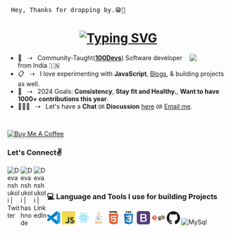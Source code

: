 <pre> Hey, Thanks for dropping by.😁👋</pre>

<h1 align="center">
  <a href="https://git.io/typing-svg"><img src="https://readme-typing-svg.herokuapp.com?font=Open+Sans&size=30&pause=1000&width=435&lines=Nice!+To+Meet+You+All~" alt="Typing SVG" /></a>
  </h1>
  
  <img align="right" width="90px" src="https://media.giphy.com/media/zJ3V6Ot51H8Y0/giphy.gif"> 
  
  - 🔭 &nbsp; ⇢  &nbsp; Community-Taught(**[100Devs](https://leonnoel.com/100devs/)**) Software developer from India 🇮🇳
- 📋 &nbsp; ⇢  &nbsp;  I love experimenting with **JavaScript**, [Blogs](https://hashnode.com/@devkoli), & building projects as well.
- 🤝 &nbsp; ⇢  &nbsp; 2024 Goals: **Consistency**, **Stay fit and Healthy.**, **Want to have 1000+ contributions this year**.
- 🙋🏽‍♂️ &nbsp; ⇢  &nbsp; Let's have a **Chat** `OR` **Discussion** [here](https://github.com/devanshukoli/devanshukoli/pulls) `OR` [Email me](devanshukoli2@gmail.com).

<br>

<a href="https://www.buymeacoffee.com/devanshukoli" target="_blank"><img src="https://www.buymeacoffee.com/assets/img/custom_images/orange_img.png" alt="Buy Me A Coffee" style="height: 41px !important;width: 174px !important;box-shadow: 0px 3px 2px 0px rgba(190, 190, 190, 0.5) !important;-webkit-box-shadow: 0px 3px 2px 0px rgba(190, 190, 190, 0.5) !important;" ></a>

### Let's Connect✌️

<a href="https://twitter.com/Devashukoli">
<img align="left" alt="Devanshukoli | Twitter" width="30px" src='https://static.dezeen.com/uploads/2023/07/x-logo-twitter-elon-musk_dezeen_2364_col_0-1-600x600.jpg' title="Follow me on Twitter" /></a>

<a href ="https://hashnode.com/@devkoli">
<img align="left" alt="Devanshukoli | hashnode" width="30px" src="https://cdn.hashnode.com/res/hashnode/image/upload/v1611902473383/CDyAuTy75.png?auto=compress" title="Read my articles on hashnode" /></a>

<a href="https://www.linkedin.com/in/devanshu-koli-a6028a22a/">
<img align="left" alt=" Devanshukoli | LinkedIn" width="30px" src="https://img.freepik.com/premium-vector/square-linkedin-logo-isolated-white-background_469489-892.jpg?w=2000" title="Connect with me on LinkedIn" /></a>

<br>
<br>

### 💻 Language and Tools I use for building **Projects**

<img alt="Visual Studio Code" width="30px" src="https://raw.githubusercontent.com/github/explore/80688e429a7d4ef2fca1e82350fe8e3517d3494d/topics/visual-studio-code/visual-studio-code.png">
<img alt="JavaScript" width="30px" src="https://raw.githubusercontent.com/github/explore/80688e429a7d4ef2fca1e82350fe8e3517d3494d/topics/javascript/javascript.png">
<img alt="JavaScript" width="30px" src="https://raw.githubusercontent.com/github/explore/5b3600551e122a3277c2c5368af2ad5725ffa9a1/topics/react/react.png">
<img alt="JavaScript" width="30px" src="https://raw.githubusercontent.com/github/explore/5b3600551e122a3277c2c5368af2ad5725ffa9a1/topics/java/java.png">
<img alt="Html" width="30px" src = "https://raw.githubusercontent.com/github/explore/80688e429a7d4ef2fca1e82350fe8e3517d3494d/topics/html/html.png">
<img alt="Css" width="30px" src = "https://raw.githubusercontent.com/github/explore/80688e429a7d4ef2fca1e82350fe8e3517d3494d/topics/css/css.png">
<img alt="BootStrap" width="30px" src = "https://raw.githubusercontent.com/github/explore/80688e429a7d4ef2fca1e82350fe8e3517d3494d/topics/bootstrap/bootstrap.png">
<img alt="Git" width="30px" src="https://raw.githubusercontent.com/github/explore/80688e429a7d4ef2fca1e82350fe8e3517d3494d/topics/git/git.png">
<img alt="Git" width="30px" src="https://raw.githubusercontent.com/github/explore/5b3600551e122a3277c2c5368af2ad5725ffa9a1/topics/github/github.png">
<img alt="MySql" width="30px" src="https://www.freepnglogos.com/uploads/logo-mysql-png/logo-mysql-mysql-logo-png-images-are-download-crazypng-21.png"> 
